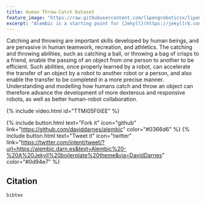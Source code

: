 ```yaml
---
title: Human Throw-Catch Dataset
feature_image: "https://raw.githubusercontent.com/lipengroboticsx/lipengroboticsx.github.io/main/assets/images/throw-catch.png"
excerpt: "Alembic is a starting point for [Jekyll](https://jekyllrb.com/) projects. Rather than starting from scratch, this boilerplate is designed to get the ball rolling immediately. Install it, configure it, tweak it, push it."
---
```




Catching and throwing are important skills developed by human beings, and are pervasive in human teamwork, recreation, and athletics. The catching and throwing abilities, such as catching a ball, or throwing a bag of crisps to a friend, enable the passing of an object from one person to another to be efficient. Such abilities, once properly learned by a robot, can accelerate the transfer of an object by a robot to another robot or a person, and also enable the transfer to be completed in a more precise manner. Understanding and modelling how humans catch and throw an object can therefore advance the development of more dexterous and responsive robots, as well as better human-robot collaboration.

{% include video.html id="TTMi05F0iEE" %}



{% include button.html text="Fork it" icon="github" link="https://github.com/daviddarnes/alembic" color="#0366d6" %} {% include button.html text="Tweet it" icon="twitter" link="https://twitter.com/intent/tweet/?url=https://alembic.darn.es&text=Alembic%20-%20A%20Jekyll%20boilerplate%20theme&via=DavidDarnes" color="#0d94e7" %} 

## Citation

```
bibtex
```




